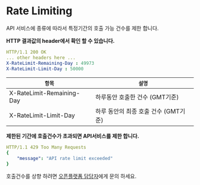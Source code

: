 # Rate Limiting

API 서비스에 종류에 따라서 특정기간의 호출 가능 건수를 제한 합니다.&#x20;

**HTTP 결과값의  header에서 확인 할 수 있습니다.**

```yaml
HTTP/1.1 200 OK
... other headers here ...
X-RateLimit-Remaining-Day : 49973
X-RateLimit-Limit-Day : 50000
```

| **`항목`**                  | **`설명`**                |
| ------------------------- | ----------------------- |
| X-RateLimit-Remaining-Day | 하루동안 호출한 건수 (GMT기준)     |
| X-RateLimit-Limit-Day     | 하루 동안의 최종 호출 건수 (GMT기준) |

**제한된 기간에 호출건수가 초과되면 API서비스를 제한 합니다.**

```yaml
HTTP/1.1 429 Too Many Requests
{
    "message": "API rate limit exceeded"
}
```

호출건수를 상향 하려면 [오픈플랫폼 담당자](https://koscom.gitbook.io/open-api/onlineqna)에게 문의 하세요.

